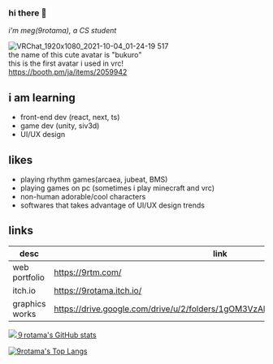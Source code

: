 ### hi there 👋
*i'm meg(9rotama), a CS student*

![VRChat_1920x1080_2021-10-04_01-24-19 517](https://user-images.githubusercontent.com/65887771/177005187-7c276b1a-8058-4270-9b29-cd14a09ced31.png)<br>
the name of this cute avatar is "bukuro"<br>
this is the first avatar i used in vrc!<br>
https://booth.pm/ja/items/2059942<br>

## i am learning 
 - front-end dev (react, next, ts)
 - game dev (unity, siv3d)
 - UI/UX design

## likes
 - playing rhythm games(arcaea, jubeat, BMS)
 - playing games on pc (sometimes i play minecraft and vrc)
 - non-human adorable/cool characters
 - softwares that takes advantage of UI/UX design trends

## links
| desc | link |
|--|--|
| web portfolio | https://9rtm.com/ |
| itch.io | https://9rotama.itch.io/ |
| graphics works | https://drive.google.com/drive/u/2/folders/1gOM3VzAkHeZK05HKfPlGGLTR5jneGcgQ |

[![９rotama's GitHub stats](https://github-readme-stats.vercel.app/api?username=9rotama&theme=dracula)](https://github.com/9rotama/github-readme-stats)

[![9rotama's Top Langs](https://github-readme-stats.vercel.app/api/top-langs/?username=9rotama&theme=dracula&layout=compact)](https://github.com/9rotama/github-readme-stats)
